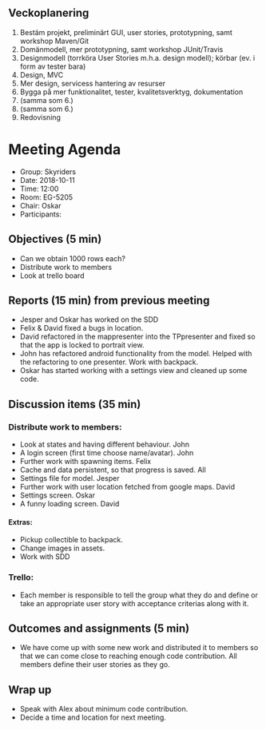 ## Veckoplanering
1. Bestäm projekt, preliminärt GUI, user stories, prototypning, samt workshop Maven/Git
2. Domänmodell, mer prototypning, samt workshop JUnit/Travis
3. Designmodell (torrköra User Stories m.h.a. design modell); körbar (ev. i form av tester bara)
4. Design, MVC
5. Mer design, servicess hantering av resurser
6. Bygga på mer funktionalitet, tester, kvalitetsverktyg, dokumentation
7. (samma som 6.)
8. (samma som 6.)
9. Redovisning

# Meeting Agenda

- Group: Skyriders
- Date: 2018-10-11
- Time: 12:00
- Room: EG-5205
- Chair: Oskar
- Participants: 


## Objectives (5 min) 
- Can we obtain 1000 rows each?
- Distribute work to members
- Look at trello board


## Reports (15 min) from previous meeting

- Jesper and Oskar has worked on the SDD
- Felix & David fixed a bugs in location.
- David refactored in the mappresenter into the TPpresenter and fixed so that the app is locked to portrait view.
- John has refactored android functionality from the model. Helped with the refactoring to one presenter. Work with backpack.
- Oskar has started working with a settings view and cleaned up some code.


## Discussion items (35 min)
### Distribute work to members:
- Look at states and having different behaviour. John
- A login screen (first time choose name/avatar). John
- Further work with spawning items. Felix 
- Cache and data persistent, so that progress is saved. All
- Settings file for model. Jesper
- Further work with user location fetched from google maps. David
- Settings screen. Oskar
- A funny loading screen. David

#### Extras:
- Pickup collectible to backpack.
- Change images in assets. 
- Work with SDD

### Trello:
- Each member is responsible to tell the group what they do and define or take an appropriate user story with acceptance criterias along with it.

## Outcomes and assignments (5 min)

- We have come up with some new work and distributed it to members so that we can come close to reaching enough code contribution. All members define their user stories as they go.


## Wrap up

- Speak with Alex about minimum code contribution.
- Decide a time and location for next meeting.
